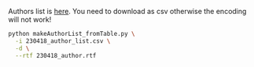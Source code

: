 Authors list is [here](https://docs.google.com/spreadsheets/d/1nTDNG3SxtTErAMgffB9EtshPInp-rM-blbKmxqH26cQ/edit?usp=sharing). You need to download as csv otherwise the encoding will not work!

```bash
python makeAuthorList_fromTable.py \
  -i 230418_author_list.csv \
  -d \
  --rtf 230418_author.rtf
```
